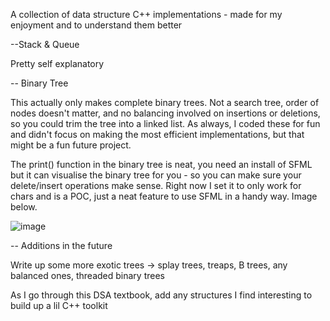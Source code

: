 A collection of data structure C++ implementations - made for my enjoyment and to understand them better

--Stack & Queue

Pretty self explanatory

-- Binary Tree

This actually only makes complete binary trees. Not a search tree, order of nodes doesn't matter, and no balancing involved on insertions or deletions, so you could trim the tree into a linked list. As always, I coded these for fun and didn't focus on making the most efficient implementations, but that might be a fun future project.

The print() function in the binary tree is neat, you need an install of SFML but it can visualise the binary tree for you - so you can make sure your delete/insert operations make sense. Right now I set it to only work for chars and is a POC, just a neat feature to use SFML in a handy way. Image below.

![image](https://github.com/Jamie-Troup/data-structures/assets/150353016/6b0ce15f-7bee-49d8-aaf3-3644e422a873)

-- Additions in the future

Write up some more exotic trees -> splay trees, treaps, B trees, any balanced ones, threaded binary trees

As I go through this DSA textbook, add any structures I find interesting to build up a lil C++ toolkit
